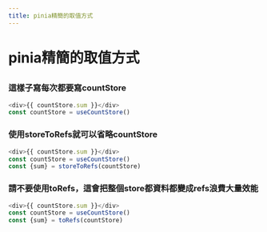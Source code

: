 ```yaml
---
title: pinia精簡的取值方式
---
```

# pinia精簡的取值方式
## 

### 這樣子寫每次都要寫countStore
```js vue []
<div>{{ countStore.sum }}</div>
const countStore = useCountStore()
```
### 使用storeToRefs就可以省略countStore
```js vue [script]
<div>{{ countStore.sum }}</div>
const countStore = useCountStore()
const {sum} = storeToRefs(countStore)
```

### 請不要使用toRefs，這會把整個store都資料都變成refs浪費大量效能
```js vue [script]
<div>{{ countStore.sum }}</div>
const countStore = useCountStore()
const {sum} = toRefs(countStore)
```

 
